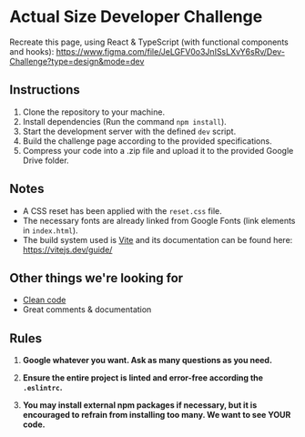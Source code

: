 # Actual Size Developer Challenge

Recreate this page, using React & TypeScript (with functional components and hooks): <https://www.figma.com/file/JeLGFV0o3JnISsLXvY6sRv/Dev-Challenge?type=design&mode=dev>

## Instructions

1. Clone the repository to your machine.
2. Install dependencies (Run the command `npm install`).
3. Start the development server with the defined `dev` script.
4. Build the challenge page according to the provided specifications.
5. Compress your code into a .zip file and upload it to the provided Google Drive folder.

## Notes

- A CSS reset has been applied with the `reset.css` file.
- The necessary fonts are already linked from Google Fonts (link elements in `index.html`).
- The build system used is [Vite](https://vitejs.dev/) and its documentation can be found here: <https://vitejs.dev/guide/>

## Other things we're looking for

- [Clean code](https://github.com/ryanmcdermott/clean-code-javascript)
- Great comments & documentation

## Rules

1. **Google whatever you want. Ask as many questions as you need.**

2. **Ensure the entire project is linted and error-free according the `.eslintrc`.**

3. **You may install external npm packages if necessary, but it is encouraged to refrain from installing too many. We want to see YOUR code.**
